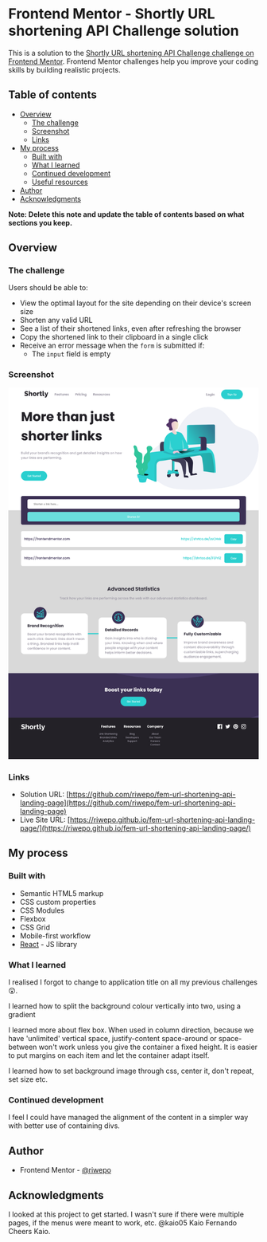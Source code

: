 # Frontend Mentor - Shortly URL shortening API Challenge solution

This is a solution to the [Shortly URL shortening API Challenge challenge on Frontend Mentor](https://www.frontendmentor.io/challenges/url-shortening-api-landing-page-2ce3ob-G). Frontend Mentor challenges help you improve your coding skills by building realistic projects.

## Table of contents

- [Overview](#overview)
  - [The challenge](#the-challenge)
  - [Screenshot](#screenshot)
  - [Links](#links)
- [My process](#my-process)
  - [Built with](#built-with)
  - [What I learned](#what-i-learned)
  - [Continued development](#continued-development)
  - [Useful resources](#useful-resources)
- [Author](#author)
- [Acknowledgments](#acknowledgments)

**Note: Delete this note and update the table of contents based on what sections you keep.**

## Overview

### The challenge

Users should be able to:

- View the optimal layout for the site depending on their device's screen size
- Shorten any valid URL
- See a list of their shortened links, even after refreshing the browser
- Copy the shortened link to their clipboard in a single click
- Receive an error message when the `form` is submitted if:
  - The `input` field is empty

### Screenshot

![](./screenshot/screenshot.png?raw=true)

### Links

- Solution URL: [https://github.com/riwepo/fem-url-shortening-api-landing-page](https://github.com/riwepo/fem-url-shortening-api-landing-page)
- Live Site URL: [https://riwepo.github.io/fem-url-shortening-api-landing-page/](https://riwepo.github.io/fem-url-shortening-api-landing-page/)

## My process

### Built with

- Semantic HTML5 markup
- CSS custom properties
- CSS Modules
- Flexbox
- CSS Grid
- Mobile-first workflow
- [React](https://reactjs.org/) - JS library

### What I learned

I realised I forgot to change to application title on all my previous challenges😲.

I learned how to split the background colour vertically into two, using a gradient

I learned more about flex box.
When used in column direction, because we have 'unlimited' vertical space, justify-content space-around or space-between won't work unless you give the container a fixed height.
It is easier to put margins on each item and let the container adapt itself.

I learned how to set background image through css, center it, don't repeat, set size etc.

### Continued development

I feel I could have managed the alignment of the content in a simpler way with better use of containing divs.

## Author

- Frontend Mentor - [@riwepo](https://www.frontendmentor.io/profile/riwepo)

## Acknowledgments

I looked at this project to get started.
I wasn't sure if there were multiple pages, if the menus were meant to work, etc.
@kaio05
Kaio Fernando
Cheers Kaio.

